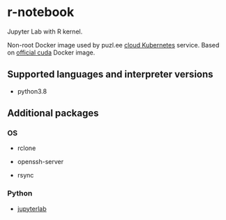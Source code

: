 # r-notebook

Jupyter Lab with R kernel.

Non-root Docker image used by puzl.ee [cloud Kubernetes](https://puzl.ee) service. Based on [official cuda](https://hub.docker.com/r/nvidia/cuda) Docker image.

## Supported languages and interpreter versions

- python3.8

## Additional packages
### OS

- rclone

- openssh-server

- rsync

### Python

- [jupyterlab](https://pypi.org/project/jupyterlab/)

